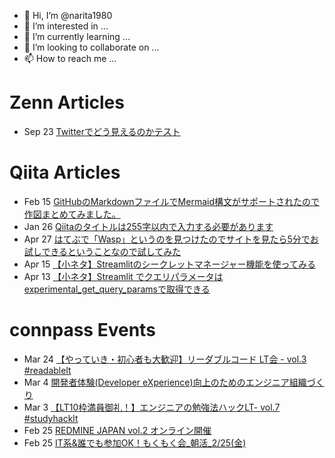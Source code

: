 - 👋 Hi, I’m @narita1980
- 👀 I’m interested in ...
- 🌱 I’m currently learning ...
- 💞️ I’m looking to collaborate on ...
- 📫 How to reach me ...

# Zenn Articles

<!-- profile updater begin: zenn -->
- Sep 23 [Twitterでどう見えるのかテスト](https://zenn.dev/narita1980/articles/cbb21f8d7f785752d6ac)
<!-- profile updater end: zenn -->

# Qiita Articles

<!-- profile updater begin: qiita -->
- Feb 15 [GitHubのMarkdownファイルでMermaid構文がサポートされたので作図まとめてみました。](https://qiita.com/narita1980/items/2cc69fc1d481e4ee6b08)
- Jan 26 [Qiitaのタイトルは255字以内で入力する必要があります](https://qiita.com/narita1980/items/545e2dc92bd9385cbcb7)
- Apr 27 [はてぶで「Wasp」というのを見つけたのでサイトを見たら5分でお試しできるということなので試してみた](https://qiita.com/narita1980/items/4911d7b2f0b206ecf8a9)
- Apr 15 [【小ネタ】Streamlitのシークレットマネージャー機能を使ってみる](https://qiita.com/narita1980/items/bad3ea8ffa60f6891fbd)
- Apr 13 [【小ネタ】Streamlit でクエリパラメータはexperimental_get_query_paramsで取得できる](https://qiita.com/narita1980/items/6d7aa2b6cbebafedc123)
<!-- profile updater end: qiita -->

# connpass Events

<!-- profile updater begin: connpass -->
- Mar 24 [【やっていき・初心者も大歓迎】リーダブルコード LT会 - vol.3 #readablelt](https://rakus.connpass.com/event/238395/)
- Mar 4 [開発者体験(Developer eXperience)向上のためのエンジニア組織づくり](https://findy.connpass.com/event/239849/)
- Mar 3 [【LT10枠満員御礼！】エンジニアの勉強法ハックLT- vol.7 #studyhacklt](https://rakus.connpass.com/event/236307/)
- Feb 25 [REDMINE JAPAN vol.2 オンライン開催](https://redmine-japan.connpass.com/event/232298/)
- Feb 25 [IT系&誰でも参加OK！もくもく会_朝活_2/25(金)](https://morimori.connpass.com/event/240118/)
<!-- profile updater end: connpass -->

<!---
narita1980/narita1980 is a ✨ special ✨ repository because its `README.md` (this file) appears on your GitHub profile.
You can click the Preview link to take a look at your changes.
--->
